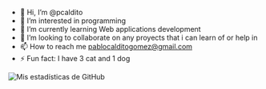 - 👋 Hi, I’m @pcaldito
- 👀 I’m interested in programming
- 🌱 I’m currently learning Web applications development
- 💞️ I’m looking to collaborate on any proyects that i can learn of or help in
- 📫 How to reach me pablocalditogomez@gmail.com
- ⚡ Fun fact: I have 3 cat and 1 dog


![Mis estadísticas de GitHub](https://github-readme-stats.vercel.app/api/top-langs/?username=pcaldito&layout=compact&theme=dark&langs_count=8)



<!---
pcaldito/pcaldito is a ✨ special ✨ repository because its `README.md` (this file) appears on your GitHub profile.
You can click the Preview link to take a look at your changes.
--->
